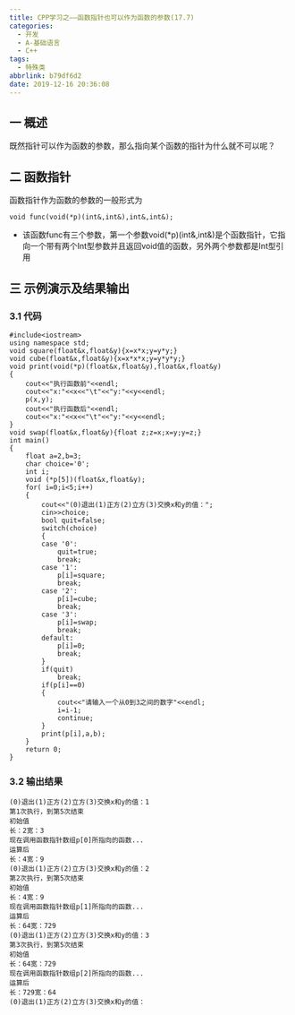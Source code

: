 ```yaml
---
title: CPP学习之——函数指针也可以作为函数的参数(17.7)
categories:
  - 开发
  - A-基础语言
  - C++
tags:
  - 特殊类
abbrlink: b79df6d2
date: 2019-12-16 20:36:08
---
```

## 一 概述

既然指针可以作为函数的参数，那么指向某个函数的指针为什么就不可以呢？  

<!--more-->

## 二 函数指针

函数指针作为函数的参数的一般形式为   

```
void func(void(*p)(int&,int&),int&,int&);
```

* 该函数func有三个参数，第一个参数void(*p)(int&,int&)是个函数指针，它指向一个带有两个Int型参数并且返回void值的函数，另外两个参数都是Int型引用 

## 三 示例演示及结果输出

### 3.1 代码

```
#include<iostream>
using namespace std;
void square(float&x,float&y){x=x*x;y=y*y;}
void cube(float&x,float&y){x=x*x*x;y=y*y*y;}
void print(void(*p)(float&x,float&y),float&x,float&y)
{
	cout<<"执行函数前"<<endl;
	cout<<"x:"<<x<<"\t"<<"y:"<<y<<endl;
	p(x,y);
	cout<<"执行函数后"<<endl;
	cout<<"x:"<<x<<"\t"<<"y:"<<y<<endl;
}
void swap(float&x,float&y){float z;z=x;x=y;y=z;}
int main()
{
	float a=2,b=3;
	char choice='0';
	int i;
	void (*p[5])(float&x,float&y);
	for( i=0;i<5;i++)
	{
		cout<<"(0)退出(1)正方(2)立方(3)交换x和y的值：";
		cin>>choice;
		bool quit=false;
		switch(choice)
		{
		case '0':
			quit=true;
			break;
		case '1':
			p[i]=square;
			break;
		case '2':
			p[i]=cube;
			break;
		case '3':
			p[i]=swap;
			break;
		default:
			p[i]=0;
			break;
		}
		if(quit)
			break;
		if(p[i]==0)
		{
			cout<<"请输入一个从0到3之间的数字"<<endl;
			i=i-1;
			continue;
		}
		print(p[i],a,b);
	}
	return 0;
}
```

### 3.2 输出结果

```
(0)退出(1)正方(2)立方(3)交换x和y的值：1
第1次执行，到第5次结束
初始值
长：2宽：3
现在调用函数指针数组p[0]所指向的函数...
运算后
长：4宽：9
(0)退出(1)正方(2)立方(3)交换x和y的值：2
第2次执行，到第5次结束
初始值
长：4宽：9
现在调用函数指针数组p[1]所指向的函数...
运算后
长：64宽：729
(0)退出(1)正方(2)立方(3)交换x和y的值：3
第3次执行，到第5次结束
初始值
长：64宽：729
现在调用函数指针数组p[2]所指向的函数...
运算后
长：729宽：64
(0)退出(1)正方(2)立方(3)交换x和y的值：
```

